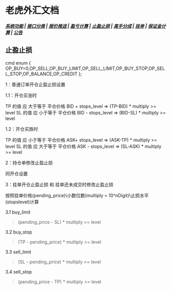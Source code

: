 # <span id = "liucheng">老虎外汇文档</span>

##### [系统功能](/) |  [接口分类](/api/category.html) | [报价推送](/quote.html) | [盈亏计算](/formula.html) | [止盈止损](/level.html) | [高手分成](/bouns.html) | [挂单](/pending.html) | [保证金计算](/ouccupy_asset.html) | [公告](/notice.html)

## 止盈止损
cmd 
enum { OP_BUY=0,OP_SELL,OP_BUY_LIMIT,OP_SELL_LIMIT,OP_BUY_STOP,OP_SELL_STOP,OP_BALANCE,OP_CREDIT };

1：普通订单开仓止盈止损设置

1.1：开仓买涨时

TP 的值 应 大于等于 平仓价格 BID + stops_level => (TP-BID) * multiply >= level 
SL 的值 应 小于等于 平仓价格 BID - stops_level => (BID-SL) * multiply >= level

1.2：开仓买跌时

TP 的值 应 小于等于 平仓价格 ASK+ stops_level => (ASK-TP) * multiply >= level 
SL 的值 应 大于等于 平仓价格 ASK - stops_level => (SL-ASK) * multiply >= level


2：持仓单修改止盈止损

同开仓设置

3：挂单开仓止盈止损 和 挂单还未成交时修改止盈止损

按照挂单价格(pending_price)\小数位数(multiply = 10^nDigit)\止损水平(stopslevel)计算

3.1 buy_limit 
>(pending_price - SL) * multiply >= level

3.2 buy_stop 
>(TP - pending_price) * multiply >= level

3.3 sell_limit 
>(SL - pending_price) * multiply >= level

3.4 sell_stop 
>(pending_price - TP) * multiply >= level